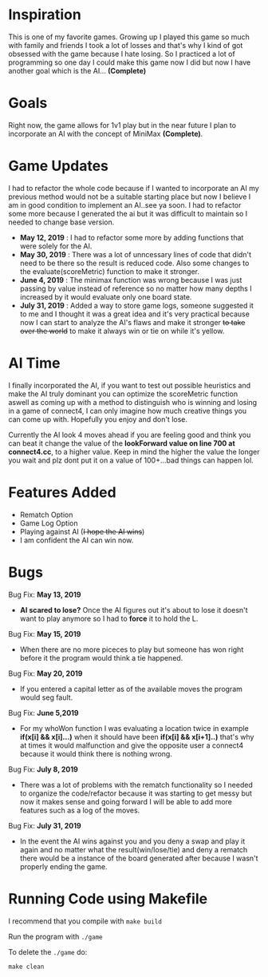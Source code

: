 # Inspiration 

This is one of my favorite games. Growing up I played this game so much with family and friends I took a lot of losses and that's why I kind of got obsessed with the game because I hate losing. So I practiced a lot of programming so one day I could make this game now I did but now I have another goal which is the AI... **(Complete)**

# Goals
Right now, the game allows for 1v1 play but in the near future I plan to incorporate an AI with the concept of MiniMax **(Complete)**.

# Game Updates
I had to refactor the whole code because if I wanted to incorporate an AI my previous method would not be a suitable starting place but now I believe I am in good condition to implement an AI..see ya soon. I had to refactor some more because I generated the ai but it was difficult to maintain so I needed to change base version. 
- **May 12, 2019** : 
I had to refactor some more by adding functions that were solely for the AI.
- **May 30, 2019** : 
There was a lot of unncessary lines of code that didn't need to be there so the result is reduced code.
Also some changes to the evaluate(scoreMetric) function to make it stronger.
- **June 4, 2019** : 
The minimax function was wrong because I was just passing by value instead of reference so no matter how many depths I increased by it would evaluate only one board state.
- **July 31, 2019** :
Added a way to store game logs, someone suggested it to me and I thought it was a great idea and it's very practical because now I can start to analyze the AI's flaws and make it stronger ~~to take over the world~~ to make it always win or tie on while it's yellow.

# AI Time
I finally incorporated the AI, if you want to test out possible heuristics and make the AI truly dominant you can optimize the scoreMetric function aswell as coming up with a method to distinguish who is winning and losing in a game of connect4, I can only imagine how much creative things you can come up with. Hopefully you enjoy and don't lose.

Currently the AI look 4 moves ahead if you are feeling good and think you can beat it change the value of the **lookForward value on line 700 at connect4.cc**, to a higher value.
Keep in mind the higher the value the longer you wait and plz dont put it on a value of 100+...bad things can happen lol.

# Features Added
- Rematch Option
- Game Log Option
- Playing against AI (~~I hope the AI wins~~)
- I am confident the AI can win now.

# Bugs
Bug Fix: **May 13, 2019**
- **AI scared to lose?** Once the AI figures out it's about to lose it doesn't want to play anymore so I had to **force** it to hold the L.

Bug Fix: **May 15, 2019**
- When there are no more piceces to play but someone has won right before it the program would think a tie happened.

Bug Fix: **May 20, 2019**
- If you entered a capital letter as of the available moves the program would seg fault.

Bug Fix: **June 5,2019**
- For my whoWon function I was evaluating a location twice in example **if(x[i] && x[i]...)** when it should have been **if(x[i] && x[i+1]..)**
that's why at times it would malfunction and give the opposite user a connect4 because it would think there is nothing wrong.

Bug Fix: **July 8, 2019**
- There was a lot of problems with the rematch functionality so I needed to organize the code/refactor because it was starting to get messy but now it makes sense and going forward I will be able to add more features such as a log of the moves.

Bug Fix: **July 31, 2019**
- In the event the AI wins against you and you deny a swap and play it again and no matter what the result(win/lose/tie) and deny a rematch there would be a instance of the board generated after because I wasn't properly ending the game.

# Running Code using Makefile

I recommend that you compile with ``make build``

Run the program with ``./game``

To delete the ``./game`` do:

 ``make clean``

